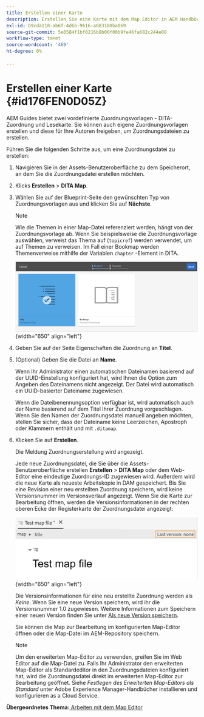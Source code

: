 ```yaml
---
title: Erstellen einer Karte
description: Erstellen Sie eine Karte mit dem Map Editor in AEM Handbüchern. Suchen Sie nach den Schritten zum Erstellen einer Map-Datei basierend auf einer Map-Vorlage.
exl-id: b9cda118-ab6f-4d6b-9616-a083180ba069
source-git-commit: 5e0584f1bf0216b8b00f00b9fe46fa682c244e08
workflow-type: tm+mt
source-wordcount: '469'
ht-degree: 0%

---
```


# Erstellen einer Karte {#id176FEN0D05Z}

AEM Guides bietet zwei vordefinierte Zuordnungsvorlagen - DITA-Zuordnung und Lesekarte. Sie können auch eigene Zuordnungsvorlagen erstellen und diese für Ihre Autoren freigeben, um Zuordnungsdateien zu erstellen.

Führen Sie die folgenden Schritte aus, um eine Zuordnungsdatei zu erstellen:

1. Navigieren Sie in der Assets-Benutzeroberfläche zu dem Speicherort, an dem Sie die Zuordnungsdatei erstellen möchten.

1. Klicks **Erstellen** \> **DITA Map**.

1. Wählen Sie auf der Blueprint-Seite den gewünschten Typ von Zuordnungsvorlagen aus und klicken Sie auf **Nächste**.

   >[!NOTE]
   >
   > Wie die Themen in einer Map-Datei referenziert werden, hängt von der Zuordnungsvorlage ab. Wenn Sie beispielsweise die Zuordnungsvorlage auswählen, verweist das Thema auf \(`topicref`\) werden verwendet, um auf Themen zu verweisen. Im Fall einer Bookmap werden Themenverweise mithilfe der Variablen `chapter` -Element in DITA.

   ![](images/map-template.png){width="650" align="left"}

1. Geben Sie auf der Seite Eigenschaften die Zuordnung an **Titel**.

1. \(Optional\) Geben Sie die Datei an **Name**.

   Wenn Ihr Administrator einen automatischen Dateinamen basierend auf der UUID-Einstellung konfiguriert hat, wird Ihnen die Option zum Angeben des Dateinamens nicht angezeigt. Der Datei wird automatisch ein UUID-basierter Dateiname zugewiesen.

   Wenn die Dateibenennungsoption verfügbar ist, wird automatisch auch der Name basierend auf dem Titel Ihrer Zuordnung vorgeschlagen. Wenn Sie den Namen der Zuordnungsdatei manuell angeben möchten, stellen Sie sicher, dass der Dateiname keine Leerzeichen, Apostroph oder Klammern enthält und mit `.ditamap`.

1. Klicken Sie auf **Erstellen**.

   Die Meldung Zuordnungserstellung wird angezeigt.

   Jede neue Zuordnungsdatei, die Sie über die Assets-Benutzeroberfläche erstellen **Erstellen** \> **DITA Map** oder dem Web-Editor eine eindeutige Zuordnungs-ID zugewiesen wird. Außerdem wird die neue Karte als neueste Arbeitskopie in DAM gespeichert. Bis Sie eine Revision einer neu erstellten Zuordnung speichern, wird keine Versionsnummer im Versionsverlauf angezeigt. Wenn Sie die Karte zur Bearbeitung öffnen, werden die Versionsinformationen in der rechten oberen Ecke der Registerkarte der Zuordnungsdatei angezeigt:

   ![](images/first-version-map-none.png){width="650" align="left"}

   Die Versionsinformationen für eine neu erstellte Zuordnung werden als *Keine*. Wenn Sie eine neue Version speichern, wird ihr die Versionsnummer 1.0 zugewiesen. Weitere Informationen zum Speichern einer neuen Version finden Sie unter [Als neue Version speichern](web-editor-features.md#save-as-new-version-id209ME400GXA).

   Sie können die Map zur Bearbeitung im konfigurierten Map-Editor öffnen oder die Map-Datei im AEM-Repository speichern.

   >[!NOTE]
   >
   > Um den erweiterten Map-Editor zu verwenden, greifen Sie im Web Editor auf die Map-Datei zu. Falls Ihr Administrator den erweiterten Map-Editor als Standardeditor in den Zuordnungsdateien konfiguriert hat, wird die Zuordnungsdatei direkt im erweiterten Map-Editor zur Bearbeitung geöffnet. Siehe *Festlegen des Erweiterten Map-Editors als Standard* unter Adobe Experience Manager-Handbücher installieren und konfigurieren as a Cloud Service.


**Übergeordnetes Thema:**[ Arbeiten mit dem Map Editor](map-editor.md)
